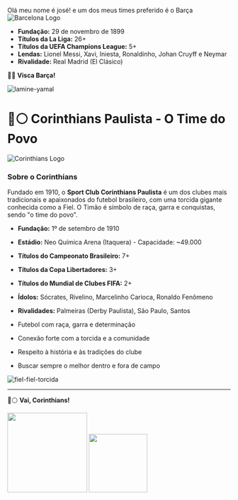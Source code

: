 
Olá meu nome é josé! e um dos meus times preferido é o Barça
![Barcelona Logo](https://upload.wikimedia.org/wikipedia/en/4/47/FC_Barcelona_%28crest%29.svg)
- **Fundação:** 29 de novembro de 1899
- **Títulos da La Liga:** 26+  
- **Títulos da UEFA Champions League:** 5+  
- **Lendas:** Lionel Messi, Xavi, Iniesta, Ronaldinho, Johan Cruyff e Neymar  
- **Rivalidade:** Real Madrid (El Clásico)

🔵🔴 **Visca Barça!**


![lamine-yamal](https://github.com/user-attachments/assets/8ee7f66b-190f-4282-8bee-2dcad483047a)
# 🖤⚪ Corinthians Paulista - O Time do Povo

![Corinthians Logo](https://upload.wikimedia.org/wikipedia/commons/4/44/Sport_Club_Corinthians_Paulista_logo.svg)

### Sobre o Corinthians

Fundado em 1910, o **Sport Club Corinthians Paulista** é um dos clubes mais tradicionais e apaixonados do futebol brasileiro, com uma torcida gigante conhecida como a Fiel. O Timão é símbolo de raça, garra e conquistas, sendo "o time do povo".

- **Fundação:** 1º de setembro de 1910  
- **Estádio:** Neo Química Arena (Itaquera) - Capacidade: ~49.000  
- **Títulos do Campeonato Brasileiro:** 7+  
- **Títulos da Copa Libertadores:** 3+  
- **Títulos do Mundial de Clubes FIFA:** 2+  
- **Ídolos:** Sócrates, Rivelino, Marcelinho Carioca, Ronaldo Fenômeno  
- **Rivalidades:** Palmeiras (Derby Paulista), São Paulo, Santos

- Futebol com raça, garra e determinação  
- Conexão forte com a torcida e a comunidade  
- Respeito à história e às tradições do clube  
- Buscar sempre o melhor dentro e fora de campo

![fiel-fiel-torcida](https://github.com/user-attachments/assets/bfff7ad3-2c8b-47b8-ac7c-4b15e396a9aa)

---

🖤⚪ **Vai, Corinthians!**

<a href="https://www.instagram.com/s4ntzzs_" target="_blank"><img src="https://img.shields.io/badge/-Instagram-%23E4405F?style=for-the-badge&logo=instagram&logoColor=white" width = "180" target="_blank"></a>
<a href = "mailto:josebenedito10223@gmail.com"><img src="https://img.shields.io/badge/-Gmail-%23333?style=for-the-badge&logo=gmail&logoColor=white"  width = "132" target="_blank"></a>
